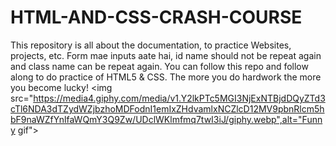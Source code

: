 # HTML-AND-CSS-CRASH-COURSE
This repository is all about the documentation, to practice Websites, projects, etc.
Form mae inputs aate hai, id name should not be repeat again and class name can be repeat again.
You can follow this repo and follow along to do practice of HTML5 & CSS.
The more you do hardwork the more you become lucky!
<img src="https://media4.giphy.com/media/v1.Y2lkPTc5MGI3NjExNTBjdDQyZTd3cTl6NDA3dTZydWZjbzhoMDFodnI1emIxZHdvamlxNCZlcD12MV9pbnRlcm5hbF9naWZfYnlfaWQmY3Q9Zw/UDclWKlmfmq7twI3iJ/giphy.webp",alt="Funny gif">
